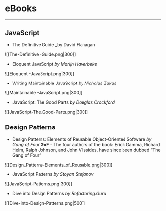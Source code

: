 # eBooks
---
## JavaScript

- The Definitive Guide _by David Flanagan 

![[The-Definitive -Guide.png|300]]

- Eloquent JavaScript *by Marijn Haverbeke* 

![[Eloquent -JavaScript.png|300]]

- Writing Maintainable JavaScript *by Nicholas Zakas* 

![[Maintainable -JavaScript.png|300]]

- JavaScript: The Good Parts *by Douglas Crockford*

![[JavaScript-The_Good-Parts.png|300]]

## Design Patterns
- Design Patterns: Elements of Reusable Object-Oriented Software *by Gang of Four* **GoF** - The four authors of the book: Erich Gamma, Richard Helm, Ralph Johnson, and John Vlissides, have since been dubbed “The Gang of Four”

![[Design_Patterns-Elements_of_Reusable.png|300]]

- JavaScript Patterns *by Stoyan Stefanov*

![[JavaScript-Patterns.png|300]]

- Dive into Design Patterns *by Refactoring.Guru*

![[Dive-into-Design-Patterns.png|500]]